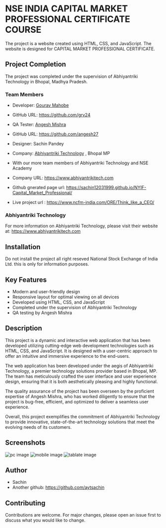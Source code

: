 # NSE INDIA CAPITAL MARKET PROFESSIONAL CERTIFICATE COURSE

The project is a website created using HTML, CSS, and JavaScript. The website is designed for CAPITAL MARKET PROFESSIONAL CERTIFICATE.

## Project Completion

The project was completed under the supervision of Abhiyantriki Technology in Bhopal, Madhya Pradesh. 

### Team Members

- Developer:  [Gourav Mahobe](https://github.com/grv24)
- GitHub URL: https://github.com/grv24
- QA Tester: [Angesh Mishra](https://github.com/angesh27)
- GitHub URL: https://github.com/angesh27
- Designer: Sachin Pandey

- Company: [Abhiyantriki Technology](https://www.abhiyantrikitech.com) , Bhopal MP

- With our more team members of Abhiyantriki Technology and NSE Academy
- Company URL: https://www.abhiyantrikitech.com
- Github gnerated page url: https://sachin12031999.github.io/NYIF-Capital_Market_Professional/
- Live project url : https://www.ncfm-india.com/ORE/Think_like_a_CEO/

### Abhiyantriki Technology

For more information on Abhiyantriki Technology, please visit their website at: https://www.abhiyantrikitech.com

## Installation

Do not install the project all right reseved National Stock Exchange of India Ltd. this is only for information purposes.

## Key Features

- Modern and user-friendly design 
- Responsive layout for optimal viewing on all devices
- Developed using HTML, CSS, and JavaScript
- Completed under the supervision of Abhiyantriki Technology
- QA testing by Angesh Mishra

## Description

This project is a dynamic and interactive web application that has been developed utilizing cutting-edge web development technologies such as HTML, CSS, and JavaScript. It is designed with a user-centric approach to offer an intuitive and immersive experience to the end-users.

The web application has been developed under the aegis of Abhiyantriki Technology, a premier technology solutions provider based in Bhopal, MP. The team has meticulously crafted the user interface and user experience design, ensuring that it is both aesthetically pleasing and highly functional.

The quality assurance of the project has been overseen by the proficient expertise of Angesh Mishra, who has worked diligently to ensure that the project is bug-free, efficient, and optimized to deliver a seamless user experience.

Overall, this project exemplifies the commitment of Abhiyantriki Technology to provide innovative, state-of-the-art technology solutions that meet the evolving needs of its customers.

## Screenshots

![pc image](screenshots/pc.jpg) ![mobile image](screenshots/mobilephone.jpg) ![tablate image](screenshots/tablate.jpg)

## Author

- Sachin 
- Another github: https://github.com/aytsachin

## Contributing

Contributions are welcome. For major changes, please open an issue first to discuss what you would like to change.

